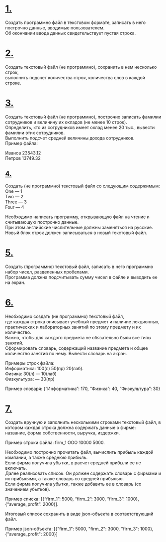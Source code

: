 # [1.](https://github.com/kornilovaap/Python_GeekBrains.ru/blob/main/Lesson_5/tasks/1.py)     
Создать программно файл в текстовом формате, записать в него построчно данные, вводимые пользователем.     
Об окончании ввода данных свидетельствует пустая строка.    
     
# [2.]()    
Создать текстовый файл (не программно), сохранить в нем несколько строк,     
выполнить подсчет количества строк, количества слов в каждой строке.     
       
# [3.]()    
Создать текстовый файл (не программно), построчно записать фамилии сотрудников и величину их окладов (не менее 10 строк).     
Определить, кто из сотрудников имеет оклад менее 20 тыс., вывести фамилии этих сотрудников.    
Выполнить подсчет средней величины дохода сотрудников.     
Пример файла:    
     
Иванов 23543.12    
Петров 13749.32    
     
## [4.]()    
Создать (не программно) текстовый файл со следующим содержимым:     
One — 1    
Two — 2    
Three — 3    
Four — 4    
    
Необходимо написать программу, открывающую файл на чтение и считывающую построчно данные.    
При этом английские числительные должны заменяться на русские.     
Новый блок строк должен записываться в новый текстовый файл.    
    
# [5.]()    
Создать (программно) текстовый файл, записать в него программно набор чисел, разделенных пробелами.    
Программа должна подсчитывать сумму чисел в файле и выводить ее на экран.    
    
# [6.]()    
Необходимо создать (не программно) текстовый файл,    
где каждая строка описывает учебный предмет и наличие лекционных, практических и лабораторных занятий по этому предмету и их количество.     
Важно, чтобы для каждого предмета не обязательно были все типы занятий.    
Сформировать словарь, содержащий название предмета и общее количество занятий по нему. Вывести словарь на экран.    
    
Примеры строк файла:     
Информатика: 100(л) 50(пр) 20(лаб).    
Физика: 30(л) — 10(лаб)    
Физкультура: — 30(пр)     
    
Пример словаря: {“Информатика”: 170, “Физика”: 40, “Физкультура”: 30}      
      
# [7.]()     
Создать вручную и заполнить несколькими строками текстовый файл, в котором каждая строка должна содержать данные о фирме:     
название, форма собственности, выручка, издержки.   
     
Пример строки файла: firm_1 ООО 10000 5000.    
      
Необходимо построчно прочитать файл, вычислить прибыль каждой компании, а также среднюю прибыль.     
Если фирма получила убытки, в расчет средней прибыли ее не включать.    
Далее реализовать список. Он должен содержать словарь с фирмами и их прибылями, а также словарь со средней прибылью.     
Если фирма получила убытки, также добавить ее в словарь (со значением убытков).    
     
Пример списка: [{“firm_1”: 5000, “firm_2”: 3000, “firm_3”: 1000}, {“average_profit”: 2000}].     
     
Итоговый список сохранить в виде json-объекта в соответствующий файл.     
     
Пример json-объекта: [{"firm_1": 5000, "firm_2": 3000, "firm_3": 1000}, {"average_profit": 2000}]     
     
